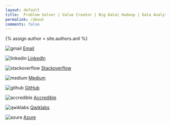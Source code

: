 ```yaml
---
layout: default
title:  Problem Solver | Value Creator | Big Data| Hadoop | Data Analytics | ML | AI Platform | K8S | Anthos
permalink: /about
comments: false
---
```


{% assign author = site.authors.anil %}


<div>
<!-- start - email -->
<img class="icon-img"
      src="{{ site.baseurl }}/assets/images/gmail-icon.png"
      alt="gmail">
<a class="icon-href" target="_blank" href="mailto:{{ author.email }}">Email</a>
<!-- end - email -->

<img class="icon-img"
      src="{{ site.baseurl }}/assets/images/linkedin-icon.png"
      alt="linkedin">
<a class="icon-href" target="_blank" href="{{ author.linkedin }}">LinkedIn</a>
<!-- end - linkedin -->

<!-- start - stackoverflow -->
<img class="icon-img"
      src="{{ site.baseurl }}/assets/images/stackoverflow-icon.png"
      alt="stackoverflow" >
<a class="icon-href" target="_blank" href="{{ author.stackoverflow }}">Stackoverflow</a>
<!-- end - stackoverflow -->

<!-- start - medium -->
<img class="icon-img"
      src="{{ site.baseurl }}/assets/images/medium-icon.png"
      alt="medium" >
<a class="icon-href" target="_blank" href="{{ author.medium }}">Medium</a>
<!-- end - medium -->

<!-- start - github -->
<img class="icon-img"
      src="{{ site.baseurl }}/assets/images/github-icon.png"
      alt="github" >
<a class="icon-href" target="_blank" href="{{ author.github }}">GitHub</a>
<!-- end - github -->

<!-- start - accredible -->
<img class="icon-img"
      src="{{ site.baseurl }}/assets/images/accredible-icon.png"
      alt="accredible" >
<a class="icon-href" target="_blank" href="{{ author.accredible }}">Accredible</a>
<!-- end - accredible -->

<!-- start - qwiklabs -->
<img class="icon-img"
      src="{{ site.baseurl }}/assets/images/qwiklabs-icon.png"
      alt="qwiklabs" >
<a class="icon-href" target="_blank" href="{{ author.qwiklabs }}">Qwiklabs</a>
<!-- end - qwiklabs -->

<!-- start - azure -->
<img class="icon-img"
      src="{{ site.baseurl }}/assets/images/azure-icon.png"
      alt="azure" >
<a class="icon-href" target="_blank" href="{{ author.azure }}">Azure</a>
<!-- end - azure -->
</div>

<img class="featured-image img-fluid"
      src="{{ site.baseurl }}/assets/images/gcp-certified-aboutme.png"
      alt="">
<img class="featured-image img-fluid"
      src="{{ site.baseurl }}/assets/images/qwiklabs-badges-aboutme.png"
      alt="">

<img class="featured-image img-fluid"
      src="{{ site.baseurl }}/assets/images/azure-certified-aboutme.png"
      alt="">
<img class="featured-image img-fluid"
      src="{{ site.baseurl }}/assets/images/azure-badges-aboutme.png"
      alt="">